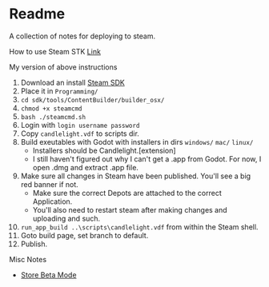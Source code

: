 # Readme

A collection of notes for deploying to steam.

How to use Steam STK [Link](https://discussions.unity.com/t/solved-uploading-my-game-to-steam-from-mac/754500/25)

My version of above instructions

1. Download an install [Steam SDK](https://partner.steamgames.com/downloads/list)
2. Place it in `Programming/`
3. `cd sdk/tools/ContentBuilder/builder_osx/`
4. `chmod +x steamcmd`
5. `bash ./steamcmd.sh`
6. Login with `login username password`
7. Copy `candlelight.vdf` to scripts dir.
8. Build exeutables with Godot with installers in dirs `windows/` `mac/` `linux/`
    - Installers should be Candlelight.[extension]
    - I still haven't figured out why I can't get a .app from Godot. For now, I open .dmg and extract .app file.
9. Make sure all changes in Steam have been published. You'll see a big red banner if not. 
    - Make sure the correct Depots are attached to the correct Application. 
    - You'll also need to restart steam after making changes and uploading and such.
9. `run_app_build ..\scripts\candlelight.vdf` from within the Steam shell.
10. Goto build page, set branch to default.
11. Publish. 


Misc Notes
- [Store Beta Mode](https://store.steampowered.com/app/3157820/Candlelight/)

